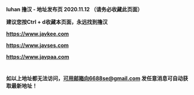 ****luhan 撸汉 - 地址发布页 2020.11.12 （请务必收藏此页面）****

****建议您按Ctrl + d收藏本页面，永远找到撸汉****

****https://www.javkee.com****

****https://www.javses.com****

****https://www.javpaa.com****

#

****如以上地址都无法访问，可用邮箱向6688se@gmail.com 发任意消息可自动获取最新地址！****
